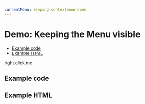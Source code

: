 ```yaml
---
currentMenu: keeping-contextmenu-open 
---
```


# Demo: Keeping the Menu visible

<!-- START doctoc generated TOC please keep comment here to allow auto update -->
<!-- DON'T EDIT THIS SECTION, INSTEAD RE-RUN doctoc TO UPDATE -->


- [Example code](#example-code)
- [Example HTML](#example-html)

<!-- END doctoc generated TOC please keep comment here to allow auto update -->

<span class="context-menu-one btn btn-neutral">right click me</span>

## Example code

<script type="text/javascript" class="showcase">
$(function(){
    $.contextMenu({
        selector: '.context-menu-one', 
        callback: function(key, options) {
            var m = "clicked: " + key;
            window.console && console.log(m) || alert(m); 
        },
        items: {
            "edit": {
                name: "Closing on Click", 
                icon: "edit", 
                callback: function(){ return true; }
            },
            "cut": {
                name: "Open after Click", 
                icon: "cut", 
                callback: function(){ return false; }
            }
        }
    });
});
</script>

## Example HTML
<div style="display:none;" class="showcase" data-showcase-import=".context-menu-one"></div>